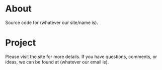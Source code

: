# About

Source code for (whatever our site/name is).

# Project

Please visit the site for more details. If you have questions, comments, or ideas, we can be found at (whatever our email is).
